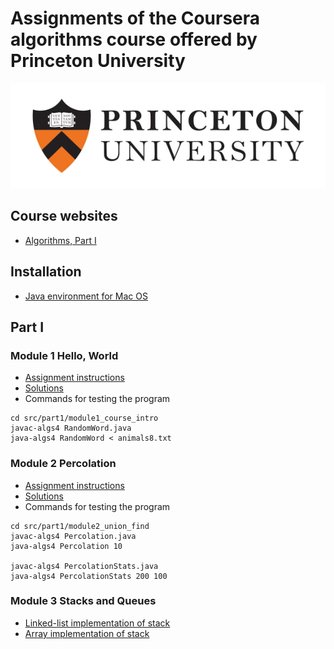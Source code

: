 # Assignments of the Coursera algorithms course offered by Princeton University
![Princeton logo](img/princeton.jpg)

## Course websites
* [Algorithms, Part I](https://www.coursera.org/learn/algorithms-part1/)

## Installation
* [Java environment for Mac OS](https://lift.cs.princeton.edu/java/mac/)

## Part I

### Module 1 Hello, World
* [Assignment instructions](https://coursera.cs.princeton.edu/algs4/assignments/hello/specification.php)
* [Solutions](src/part1/module1_course_intro)
* Commands for testing the program

```
cd src/part1/module1_course_intro
javac-algs4 RandomWord.java
java-algs4 RandomWord < animals8.txt
```

### Module 2 Percolation
* [Assignment instructions](https://coursera.cs.princeton.edu/algs4/assignments/percolation/specification.php)
* [Solutions](src/part1/module2_union_find)
* Commands for testing the program

```
cd src/part1/module2_union_find
javac-algs4 Percolation.java
java-algs4 Percolation 10

javac-algs4 PercolationStats.java
java-algs4 PercolationStats 200 100
```

### Module 3 Stacks and Queues
* [Linked-list implementation of stack](src/part1/module4_stacks_queues/LinkedStackOfStrings.java)
* [Array implementation of stack](src/part1/module4_stacks_queues/FixedCapacityStackOfStrings.java)